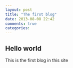```yaml
---
layout: post
title: "The first blog"
date: 2013-08-08 22:42
comments: true
categories:
---
```


## Hello world

This is the first blog in this site

